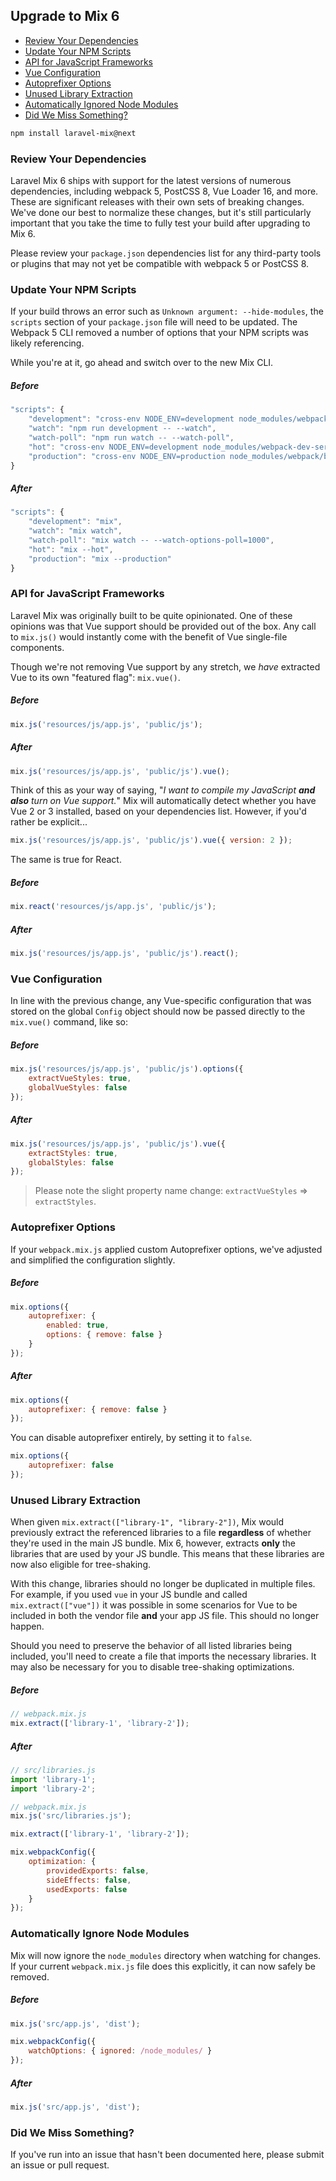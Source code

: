 ## Upgrade to Mix 6

-   [Review Your Dependencies](#review-your-dependencies)
-   [Update Your NPM Scripts](#update-your-npm-scripts)
-   [API for JavaScript Frameworks](#api-for-javascript-frameworks)
-   [Vue Configuration](#vue-configuration)
-   [Autoprefixer Options](#autoprefixer-options)
-   [Unused Library Extraction](#unused-library-extraction)
-   [Automatically Ignored Node Modules](#automatically-ignore-node-modules)
-   [Did We Miss Something?](#did-we-miss-something)

```bash
npm install laravel-mix@next
```

### Review Your Dependencies

Laravel Mix 6 ships with support for the latest versions of numerous dependencies, including webpack 5, PostCSS 8, Vue Loader 16, and more.
These are significant releases with their own sets of breaking changes. We've done our best to normalize these changes, but it's still particularly important that you take the time to fully test your build after upgrading to Mix 6.

Please review your `package.json` dependencies list for any third-party tools or plugins that may not yet be compatible with webpack 5 or PostCSS 8.

### Update Your NPM Scripts

If your build throws an error such as `Unknown argument: --hide-modules`, the `scripts` section of your `package.json` file will need to be updated. The Webpack 5 CLI removed a number of options that your NPM scripts was likely referencing. 

While you're at it, go ahead and switch over to the new Mix CLI.

##### Before

```js
"scripts": {
    "development": "cross-env NODE_ENV=development node_modules/webpack/bin/webpack.js --progress --hide-modules --config=node_modules/laravel-mix/setup/webpack.config.js",
    "watch": "npm run development -- --watch",
    "watch-poll": "npm run watch -- --watch-poll",
    "hot": "cross-env NODE_ENV=development node_modules/webpack-dev-server/bin/webpack-dev-server.js --inline --hot --disable-host-check --config=node_modules/laravel-mix/setup/webpack.config.js",
    "production": "cross-env NODE_ENV=production node_modules/webpack/bin/webpack.js --no-progress --hide-modules --config=node_modules/laravel-mix/setup/webpack.config.js"
}
```

##### After

```js
"scripts": {
    "development": "mix",
    "watch": "mix watch",
    "watch-poll": "mix watch -- --watch-options-poll=1000",
    "hot": "mix --hot",
    "production": "mix --production"
}
```

### API for JavaScript Frameworks

Laravel Mix was originally built to be quite opinionated. One of these opinions was that Vue support should be provided out
of the box. Any call to `mix.js()` would instantly come with the benefit of Vue single-file components.

Though we're not removing Vue support by any stretch, we _have_ extracted Vue to its own "featured flag": `mix.vue()`.

##### Before

```js
mix.js('resources/js/app.js', 'public/js');
```

##### After

```js
mix.js('resources/js/app.js', 'public/js').vue();
```

Think of this as your way of saying, "_I want to compile my JavaScript **and also** turn on Vue support._" Mix will automatically detect whether you have Vue 2 or 3 installed, based on your dependencies list.
However, if you'd rather be explicit...

```js
mix.js('resources/js/app.js', 'public/js').vue({ version: 2 });
```

The same is true for React.

##### Before

```js
mix.react('resources/js/app.js', 'public/js');
```

##### After

```js
mix.js('resources/js/app.js', 'public/js').react();
```

### Vue Configuration

In line with the previous change, any Vue-specific configuration that was stored on the global `Config` object should now
be passed directly to the `mix.vue()` command, like so:

##### Before

```js
mix.js('resources/js/app.js', 'public/js').options({
    extractVueStyles: true,
    globalVueStyles: false
});
```

##### After

```js
mix.js('resources/js/app.js', 'public/js').vue({
    extractStyles: true,
    globalStyles: false
});
```

> Please note the slight property name change: `extractVueStyles` => `extractStyles`.

### Autoprefixer Options

If your `webpack.mix.js` applied custom Autoprefixer options, we've adjusted and simplified the configuration slightly.

##### Before

```js
mix.options({
    autoprefixer: {
        enabled: true,
        options: { remove: false }
    }
});
```

##### After

```js
mix.options({
    autoprefixer: { remove: false }
});
```

You can disable autoprefixer entirely, by setting it to `false`.

```js
mix.options({
    autoprefixer: false
});
```

### Unused Library Extraction

When given `mix.extract(["library-1", "library-2"])`, Mix would previously extract the referenced libraries to a file **regardless** of whether they're used in the main JS bundle.
Mix 6, however, extracts **only** the libraries that are used by your JS bundle. This means that these libraries are now also eligible for tree-shaking.

With this change, libraries should no longer be duplicated in multiple files. For example, if you used `vue` in your JS bundle and called `mix.extract(["vue"])` it was possible in some scenarios for Vue to be included in both the vendor file **and** your app JS file. This should no longer happen.

Should you need to preserve the behavior of all listed libraries being included, you'll need to create a file that imports the necessary libraries. It may also be necessary for you to disable tree-shaking optimizations.

##### Before

```js
// webpack.mix.js
mix.extract(['library-1', 'library-2']);
```

##### After

```js
// src/libraries.js
import 'library-1';
import 'library-2';

// webpack.mix.js
mix.js('src/libraries.js');

mix.extract(['library-1', 'library-2']);

mix.webpackConfig({
    optimization: {
        providedExports: false,
        sideEffects: false,
        usedExports: false
    }
});
```

### Automatically Ignore Node Modules

Mix will now ignore the `node_modules` directory when watching for changes. If your current `webpack.mix.js` file does this explicitly, it can now safely be removed.

##### Before

```js
mix.js('src/app.js', 'dist');

mix.webpackConfig({
    watchOptions: { ignored: /node_modules/ }
});
```

##### After

```js
mix.js('src/app.js', 'dist');
```

### Did We Miss Something?

If you've run into an issue that hasn't been documented here, please submit an issue or pull request.
